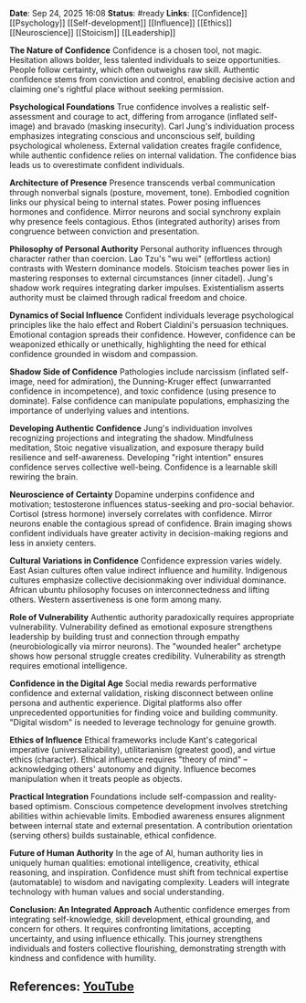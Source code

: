 **Date**: Sep 24, 2025 16:08
**Status**: #ready 
**Links**: [[Confidence]] [[Psychology]] [[Self-development]] [[Influence]] [[Ethics]] [[Neuroscience]] [[Stoicism]] [[Leadership]]

**The Nature of Confidence**
Confidence is a chosen tool, not magic. Hesitation allows bolder, less talented individuals to seize opportunities. People follow certainty, which often outweighs raw skill. Authentic confidence stems from conviction and control, enabling decisive action and claiming one's rightful place without seeking permission.

**Psychological Foundations**
True confidence involves a realistic self-assessment and courage to act, differing from arrogance (inflated self-image) and bravado (masking insecurity). Carl Jung's individuation process emphasizes integrating conscious and unconscious self, building psychological wholeness. External validation creates fragile confidence, while authentic confidence relies on internal validation. The confidence bias leads us to overestimate confident individuals.

**Architecture of Presence**
Presence transcends verbal communication through nonverbal signals (posture, movement, tone). Embodied cognition links our physical being to internal states. Power posing influences hormones and confidence. Mirror neurons and social synchrony explain why presence feels contagious. Ethos (integrated authority) arises from congruence between conviction and presentation.

**Philosophy of Personal Authority**
Personal authority influences through character rather than coercion. Lao Tzu's "wu wei" (effortless action) contrasts with Western dominance models. Stoicism teaches power lies in mastering responses to external circumstances (inner citadel). Jung's shadow work requires integrating darker impulses. Existentialism asserts authority must be claimed through radical freedom and choice.

**Dynamics of Social Influence**
Confident individuals leverage psychological principles like the halo effect and Robert Cialdini's persuasion techniques. Emotional contagion spreads their confidence. However, confidence can be weaponized ethically or unethically, highlighting the need for ethical confidence grounded in wisdom and compassion.

**Shadow Side of Confidence**
Pathologies include narcissism (inflated self-image, need for admiration), the Dunning-Kruger effect (unwarranted confidence in incompetence), and toxic confidence (using presence to dominate). False confidence can manipulate populations, emphasizing the importance of underlying values and intentions.

**Developing Authentic Confidence**
Jung's individuation involves recognizing projections and integrating the shadow. Mindfulness meditation, Stoic negative visualization, and exposure therapy build resilience and self-awareness. Developing "right intention" ensures confidence serves collective well-being. Confidence is a learnable skill rewiring the brain.

**Neuroscience of Certainty**
Dopamine underpins confidence and motivation; testosterone influences status-seeking and pro-social behavior. Cortisol (stress hormone) inversely correlates with confidence. Mirror neurons enable the contagious spread of confidence. Brain imaging shows confident individuals have greater activity in decision-making regions and less in anxiety centers.

**Cultural Variations in Confidence**
Confidence expression varies widely. East Asian cultures often value indirect influence and humility. Indigenous cultures emphasize collective decisionmaking over individual dominance. African ubuntu philosophy focuses on interconnectedness and lifting others. Western assertiveness is one form among many.

**Role of Vulnerability**
Authentic authority paradoxically requires appropriate vulnerability. Vulnerability defined as emotional exposure strengthens leadership by building trust and connection through empathy (neurobiologically via mirror neurons). The "wounded healer" archetype shows how personal struggle creates credibility. Vulnerability as strength requires emotional intelligence.

**Confidence in the Digital Age**
Social media rewards performative confidence and external validation, risking disconnect between online persona and authentic experience. Digital platforms also offer unprecedented opportunities for finding voice and building community. "Digital wisdom" is needed to leverage technology for genuine growth.

**Ethics of Influence**
Ethical frameworks include Kant's categorical imperative (universalizability), utilitarianism (greatest good), and virtue ethics (character). Ethical influence requires "theory of mind" – acknowledging others' autonomy and dignity. Influence becomes manipulation when it treats people as objects.

**Practical Integration**
Foundations include self-compassion and reality-based optimism. Conscious competence development involves stretching abilities within achievable limits. Embodied awareness ensures alignment between internal state and external presentation. A contribution orientation (serving others) builds sustainable, ethical confidence.

**Future of Human Authority**
In the age of AI, human authority lies in uniquely human qualities: emotional intelligence, creativity, ethical reasoning, and inspiration. Confidence must shift from technical expertise (automatable) to wisdom and navigating complexity. Leaders will integrate technology with human values and social understanding.

**Conclusion: An Integrated Approach**
Authentic confidence emerges from integrating self-knowledge, skill development, ethical grounding, and concern for others. It requires confronting limitations, accepting uncertainty, and using influence ethically. This journey strengthens individuals and fosters collective flourishing, demonstrating strength with kindness and confidence with humility.

## References: [YouTube](https://www.youtube.com/watch?v=NOvlMBR6I0A)
